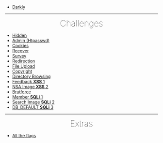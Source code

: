 <!-- docs/_sidebar.md -->

* [Darkly](/README.md 'Darkly')
---
<h1 style="text-align: center; green; margin: 0 auto; font-weight: lighter;">Challenges</h1>

* [Hidden](hidden.md 'Hidden')
* [Admin (Htpasswd)](htpasswd.md)
* [Cookies](cookies.md)
* [Recover](recover.md 'Forgot password')
* [Survey](survey.md)
* [Redirection](redirection.md)
* [File Upload](file_upload.md)
* [Copyright](copyright.md "© BornToSec")
* [Directory Browsing](directory_browsing.md)
* [Feedback **XSS** 1](feedback.md)
* [NSA Image **XSS** 2](nsa_image_xss.md)
* [Brutforce](brutforce.md)
* [Member **SQLi** 1](member.md)
* [Search Image **SQLi** 2](search_image.md)
* [DB_DEFAULT **SQLi** 3](db_default.md)

---

<h1 style="text-align: center; green; margin: 0 auto; font-weight: lighter;">Extras</h1>

* [All the flags](extra_all_flags.md.md)
